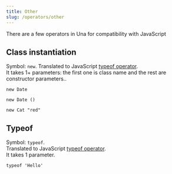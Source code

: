 ```yaml
---
title: Other
slug: /operators/other
---
```


There are a few operators in Una for compatibility with JavaScript

## Class instantiation

Symbol: `new`.
Translated to JavaScript [typeof operator](https://developer.mozilla.org/en-US/docs/Web/JavaScript/Reference/Operators/new). <br/>
It takes 1+ parameters: the first one is class name and the rest are constructor parameters.. <br/>

```
new Date

new Date ()

new Cat "red"
```

## Typeof

Symbol: `typeof`. <br/>
Translated to JavaScript [typeof operator](https://developer.mozilla.org/en-US/docs/Web/JavaScript/Reference/Operators/typeof).<br/>
It takes 1 parameter.

```
typeof 'Hello'
```
